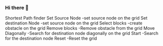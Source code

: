 ### Hi there 👋
Shortest Path finder
Set Source Node
-set source node on the grid
Set destination Node
-set source node on the grid
Select blocks
-create obstacle on the grid
Remove blocks
-Remove obstacle from the grid
Move Diagonally
-Search for destination node diagonally on the grid
Start
-Search for the destination node
Reset
-Reset the grid

